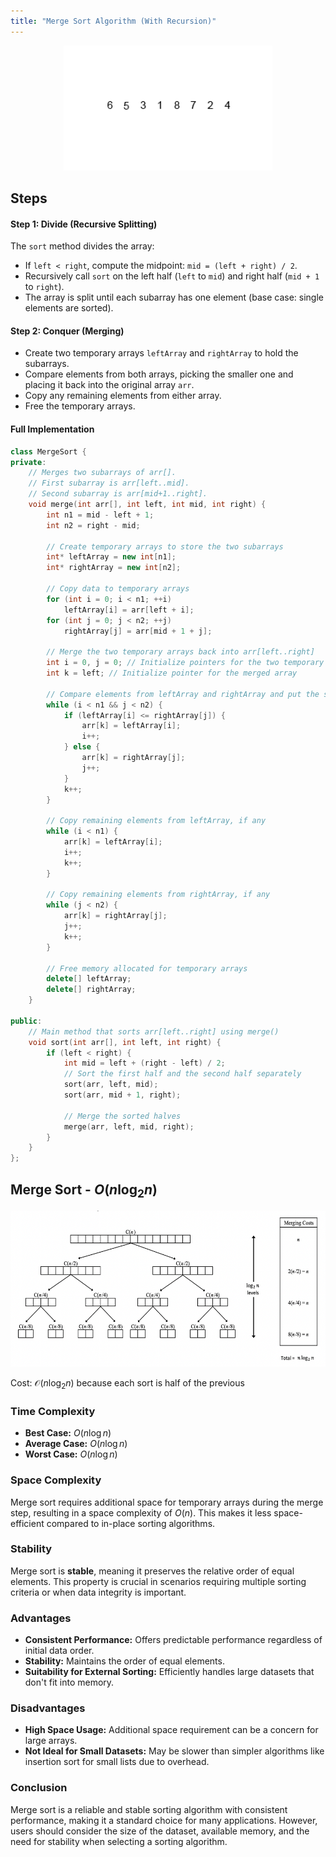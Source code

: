 ```yaml
---
title: "Merge Sort Algorithm (With Recursion)"
---
```


<div style="text-align: center;">
  <img src="/images/cpp/02-Algorithms/Merge-sort.gif" height="200">
</div>

## Steps

#### Step 1: Divide (Recursive Splitting)

The `sort` method divides the array:

- If `left < right`, compute the midpoint: `mid = (left + right) / 2`.
- Recursively call `sort` on the left half (`left` to `mid`) and right half (`mid + 1` to `right`).
- The array is split until each subarray has one element (base case: single elements are sorted).

#### Step 2: Conquer (Merging)

- Create two temporary arrays `leftArray` and `rightArray` to hold the subarrays.
- Compare elements from both arrays, picking the smaller one and placing it back into the original array `arr`.
- Copy any remaining elements from either array.
- Free the temporary arrays.

#### Full Implementation

```c++
class MergeSort {
private:
    // Merges two subarrays of arr[].
    // First subarray is arr[left..mid].
    // Second subarray is arr[mid+1..right].
    void merge(int arr[], int left, int mid, int right) {
        int n1 = mid - left + 1;
        int n2 = right - mid;

        // Create temporary arrays to store the two subarrays
        int* leftArray = new int[n1];
        int* rightArray = new int[n2];

        // Copy data to temporary arrays
        for (int i = 0; i < n1; ++i)
            leftArray[i] = arr[left + i];
        for (int j = 0; j < n2; ++j)
            rightArray[j] = arr[mid + 1 + j];

        // Merge the two temporary arrays back into arr[left..right]
        int i = 0, j = 0; // Initialize pointers for the two temporary arrays
        int k = left; // Initialize pointer for the merged array

        // Compare elements from leftArray and rightArray and put the smaller one into arr
        while (i < n1 && j < n2) {
            if (leftArray[i] <= rightArray[j]) {
                arr[k] = leftArray[i];
                i++;
            } else {
                arr[k] = rightArray[j];
                j++;
            }
            k++;
        }

        // Copy remaining elements from leftArray, if any
        while (i < n1) {
            arr[k] = leftArray[i];
            i++;
            k++;
        }

        // Copy remaining elements from rightArray, if any
        while (j < n2) {
            arr[k] = rightArray[j];
            j++;
            k++;
        }

        // Free memory allocated for temporary arrays
        delete[] leftArray;
        delete[] rightArray;
    }

public:
    // Main method that sorts arr[left..right] using merge()
    void sort(int arr[], int left, int right) {
        if (left < right) {
            int mid = left + (right - left) / 2;
            // Sort the first half and the second half separately
            sort(arr, left, mid);
            sort(arr, mid + 1, right);

            // Merge the sorted halves
            merge(arr, left, mid, right);
        }
    }
};
```

## Merge Sort - $O(n \log_2 n)$

<div style="text-align: center;">
  <img src="/images/cpp/02-Algorithms/Merge-sort-O.png" height="250">
</div>

Cost: $\mathcal{O}(n \log_2 n)$ because each sort is half of the previous

### Time Complexity

- **Best Case:** $O(n \log n)$
- **Average Case:** $O(n \log n)$
- **Worst Case:** $O(n \log n)$

### Space Complexity

Merge sort requires additional space for temporary arrays during the merge step, resulting in a space complexity of $O(n)$. This makes it less space-efficient compared to in-place sorting algorithms.

### Stability

Merge sort is **stable**, meaning it preserves the relative order of equal elements. This property is crucial in scenarios requiring multiple sorting criteria or when data integrity is important.

### Advantages

- **Consistent Performance:** Offers predictable performance regardless of initial data order.
- **Stability:** Maintains the order of equal elements.
- **Suitability for External Sorting:** Efficiently handles large datasets that don't fit into memory.

### Disadvantages

- **High Space Usage:** Additional space requirement can be a concern for large arrays.
- **Not Ideal for Small Datasets:** May be slower than simpler algorithms like insertion sort for small lists due to overhead.

### Conclusion

Merge sort is a reliable and stable sorting algorithm with consistent performance, making it a standard choice for many applications. However, users should consider the size of the dataset, available memory, and the need for stability when selecting a sorting algorithm.
